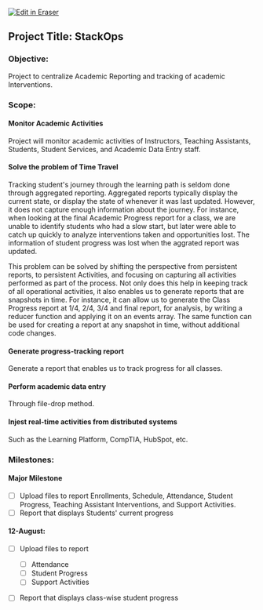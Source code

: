 <p><a target="_blank" href="https://app.eraser.io/workspace/JKcG8kevlC6dJEpZYOOY" id="edit-in-eraser-github-link"><img alt="Edit in Eraser" src="https://firebasestorage.googleapis.com/v0/b/second-petal-295822.appspot.com/o/images%2Fgithub%2FOpen%20in%20Eraser.svg?alt=media&amp;token=968381c8-a7e7-472a-8ed6-4a6626da5501"></a></p>

## Project Title: StackOps
### Objective:
Project to centralize Academic Reporting and tracking of academic Interventions.

### Scope:
#### Monitor Academic Activities
Project will monitor academic activities of Instructors, Teaching Assistants, Students, Student Services, and Academic Data Entry staff.

#### Solve the problem of Time Travel
Tracking student's journey through the learning path is seldom done through aggregated reporting. Aggregated reports typically display the current state, or display the state of whenever it was last updated. However, it does not capture enough information about the journey. For instance, when looking at the final Academic Progress report for a class, we are unable to identify students who had a slow start, but later were able to catch up quickly to analyze interventions taken and opportunities lost. The information of student progress was lost when the aggrated report was updated.

This problem can be solved by shifting the perspective from persistent reports, to persistent Activities, and focusing on capturing all activities performed as part of the process. Not only does this help in keeping track of all operational activities, it also enables us to generate reports that are snapshots in time. For instance, it can allow us to generate the Class Progress report at 1/4, 2/4, 3/4 and final report, for analysis, by writing a reducer function and applying it on an events array. The same function can be used for creating a report at any snapshot in time, without additional code changes.

#### Generate progress-tracking report
Generate a report that enables us to track progress for all classes.

#### Perform academic data entry
Through file-drop method.

#### Injest real-time activities from distributed systems
Such as the Learning Platform, CompTIA, HubSpot, etc.

### Milestones:
#### Major Milestone
- [ ] Upload files to report Enrollments, Schedule, Attendance, Student Progress, Teaching Assistant Interventions, and Support Activities.
- [ ] Report that displays Students' current progress
#### 12-August:
- [ ] Upload files to report
    - [ ] Attendance
    - [ ] Student Progress
    - [ ] Support Activities
- [ ] Report that displays class-wise student progress




<!--- Eraser file: https://app.eraser.io/workspace/JKcG8kevlC6dJEpZYOOY --->
